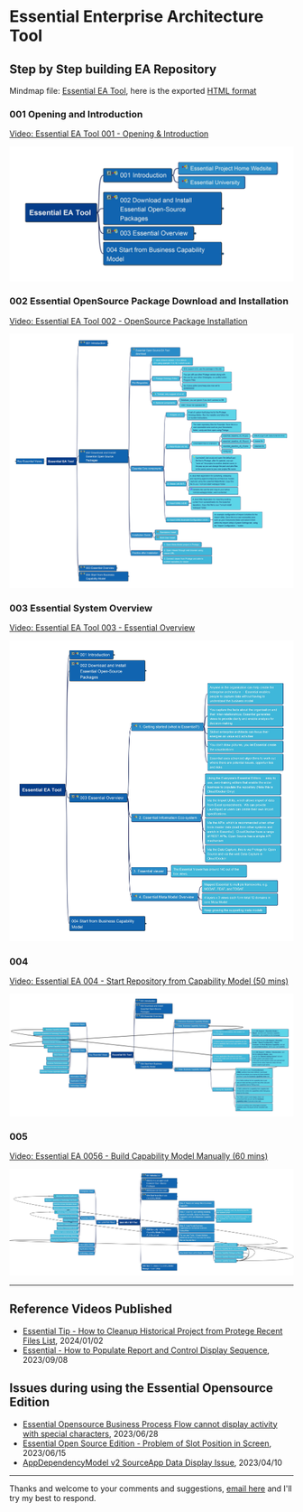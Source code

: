 # Essential Enterprise Architecture Tool

## Step by Step building EA Repository

Mindmap file: [Essential EA Tool](./Essential-EA-Tool.mm), here is the exported [HTML format](./Essential-EA-Tool.html)

### 001 Opening and Introduction

[Video: Essential EA Tool 001 - Opening & Introduction](https://youtu.be/5CJjwiWxPjA)

![001 Introduction](img/Essential-EA-Tool-001.jpg)

### 002 Essential OpenSource Package Download and Installation

[Video: Essential EA Tool 002 - OpenSource Package Installation](https://youtu.be/JwERUE5VLFY)

![002 OS Installation](img/Essential-EA-Tool-002.jpg)

### 003 Essential System Overview

[Video: Essential EA Tool 003 - Essential Overview](https://youtu.be/c51kPBLY66k)

![003 Essential Overview](img/Essential-EA-Tool-003.jpg)

### 004 

[Video: Essential EA 004 - Start Repository from Capability Model (50 mins)](https://youtu.be/5EkG5nmONr8)

![004 Business Capability](./img/Essential-EA-Tool-004.jpg)

### 005 

[Video: Essential EA 0056 - Build Capability Model Manually (60 mins)](https://youtu.be/iceqTqxW7Tk)

![005 Business Capability Model Built by Manually](./img/Essential-EA-Tool-005.jpg)

---

## Reference Videos Published

- [Essential Tip - How to Cleanup Historical Project from Protege Recent Files List](https://youtu.be/99GOJ9M22SM), 2024/01/02
- [Essential - How to Populate Report and Control Display Sequence](https://youtu.be/g2sAXt_NTV4), 2023/09/08

## Issues during using the Essential Opensource Edition

- [Essential Opensource   Business Process Flow cannot display activity with special characters](https://youtu.be/eK9ImP8yfLI), 2023/06/28
- [Essential Open Source Edition - Problem of Slot Position in Screen](https://youtu.be/kKqpHkW_kXU), 2023/06/15
- [AppDependencyModel v2 SourceApp Data Display Issue](https://youtu.be/P2IQSSUlxKE), 2023/04/10

---

Thanks and welcome to your comments and suggestions, [email here](mailto:xiaoqizhao@outlook.com) and I'll try my best to respond.